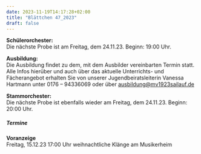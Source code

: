 ```yaml
---
date: 2023-11-19T14:17:28+02:00
title: "Blättchen 47_2023"
draft: false
---
```



**Schülerorchester:**  
Die nächste Probe ist am Freitag, dem 24.11.23. Beginn: 19:00 Uhr.


**Ausbildung:**  
Die Ausbildung findet zu dem, mit dem Ausbilder vereinbarten Termin statt.
Alle Infos hierüber und auch über das aktuelle Unterrichts- und Fächerangebot erhalten Sie von unserer Jugendbeiratsleiterin Vanessa Hartmann unter 0176 – 94336069 oder 
über ausbildung@mv1923sailauf.de


**Stammorchester:**  
Die nächste Probe ist ebenfalls wieder am Freitag, dem 24.11.23. Beginn: 20:00 Uhr.


##### Termine  


**Voranzeige**  
Freitag, 15.12.23 17:00 Uhr weihnachtliche Klänge am Musikerheim
